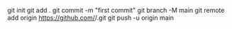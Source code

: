 git init
git add .
git commit -m "first commit"
git branch -M main
git remote add origin https://github.com/<your-username>/<repo-name>.git
git push -u origin main
